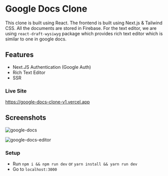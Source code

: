 # Google Docs Clone

This clone is built using React. The frontend is built using Next.js & Tailwind CSS. All the documents are stored in Firebase. For the text editor, we are using `react-draft-wysiwyg` package which provides rich text editor which is similar to one in google docs.



## Features

- Next.JS Authentication (Google Auth)
- Rich Text Editor
- SSR

### Live Site

https://google-docs-clone-v1.vercel.app

## Screenshots

![google-docs](https://user-images.githubusercontent.com/71595764/139620887-a996349a-f38a-4aed-aaa7-46fa95fb5fbc.png)

![google-docs-editor](https://user-images.githubusercontent.com/71595764/139620875-5d91668e-d150-494c-a948-6a9f9a8cc13d.png)


### Setup

- Run `npm i && npm run dev` or `yarn install && yarn run dev`
- Go to `localhost:3000`

